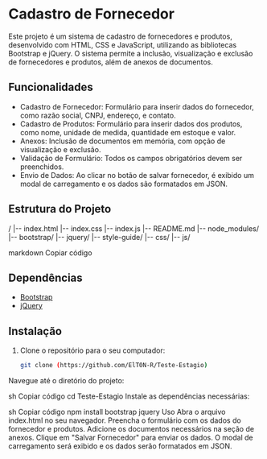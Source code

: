 # Cadastro de Fornecedor

Este projeto é um sistema de cadastro de fornecedores e produtos, desenvolvido com HTML, CSS e JavaScript, utilizando as bibliotecas Bootstrap e jQuery. O sistema permite a inclusão, visualização e exclusão de fornecedores e produtos, além de anexos de documentos.

## Funcionalidades

- Cadastro de Fornecedor: Formulário para inserir dados do fornecedor, como razão social, CNPJ, endereço, e contato.
- Cadastro de Produtos: Formulário para inserir dados dos produtos, como nome, unidade de medida, quantidade em estoque e valor.
- Anexos: Inclusão de documentos em memória, com opção de visualização e exclusão.
- Validação de Formulário: Todos os campos obrigatórios devem ser preenchidos.
- Envio de Dados: Ao clicar no botão de salvar fornecedor, é exibido um modal de carregamento e os dados são formatados em JSON.

## Estrutura do Projeto

/
|-- index.html
|-- index.css
|-- index.js
|-- README.md
|-- node_modules/
|-- bootstrap/
|-- jquery/
|-- style-guide/
|-- css/
|-- js/

markdown
Copiar código

## Dependências

- [Bootstrap](https://getbootstrap.com/)
- [jQuery](https://jquery.com/)

## Instalação

1. Clone o repositório para o seu computador:

   ```sh
   git clone (https://github.com/ElT0N-R/Teste-Estagio)
Navegue até o diretório do projeto:

sh
Copiar código
cd Teste-Estagio
Instale as dependências necessárias:

sh
Copiar código
npm install bootstrap jquery
Uso
Abra o arquivo index.html no seu navegador.
Preencha o formulário com os dados do fornecedor e produtos.
Adicione os documentos necessários na seção de anexos.
Clique em "Salvar Fornecedor" para enviar os dados. O modal de carregamento será exibido e os dados serão formatados em JSON.
